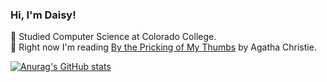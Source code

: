 <!-- Adding a little github readme -->
### Hi, I'm Daisy!

🏫 Studied Computer Science at Colorado College.<br/>
📖 Right now I'm reading [By the Pricking of My Thumbs](https://www.goodreads.com/book/show/594134.By_the_Pricking_of_My_Thumbs) by Agatha Christie.<br/>

<!-- from https://github.com/anuraghazra/github-readme-stats -->
[![Anurag's GitHub stats](https://github-readme-stats.vercel.app/api?username=daisymusser&show_icons=true&theme=jolly)](https://github.com/anuraghazra/github-readme-stats)
